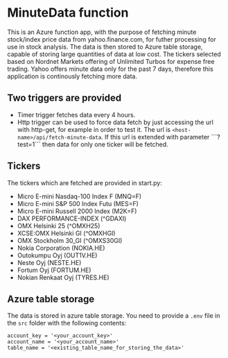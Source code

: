 # MinuteData function

This is an Azure function app, with the purpose of fetching minute stock/index price data from yahoo.finance.com, for futher processing for use in stock analysis.
The data is then stored to Azure table storage, capable of storing large quantities of data at low cost.
The tickers selected based on Nordnet Markets offering of Unlimited Turbos for expense free trading.
Yahoo offers minute data only for the past 7 days, therefore this application is continously fetching more data.

## Two triggers are provided

- Timer trigger fetches data every 4 hours.
- Http trigger can be used to force data fetch by just accessing the url with http-get, for example in order to test it. The url is `<host-name>/api/fetch-minute-data`. If this url is extended with parameter ´´´?test=1´´´ then data for only one ticker will be fetched.

## Tickers

The tickers which are fetched are provided in start.py:

- Micro E-mini Nasdaq-100 Index F (MNQ=F)
- Micro E-mini S&P 500 Index Futu (MES=F)
- Micro E-mini Russell 2000 Index (M2K=F)
- DAX PERFORMANCE-INDEX (^GDAXI)
- OMX Helsinki 25 (^OMXH25)
- XCSE:OMX Helsinki GI (^OMXHGI)
- OMX Stockholm 30_GI (^OMXS30GI)
- Nokia Corporation (NOKIA.HE)
- Outokumpu Oyj (OUT1V.HE)
- Neste Oyj (NESTE.HE)
- Fortum Oyj (FORTUM.HE)
- Nokian Renkaat Oyj (TYRES.HE)

## Azure table storage

The data is stored in azure table storage. You need to provide a `.env` file in the `src` folder with the following contents:

```
account_key = '<your_account_key>'
account_name = '<your_account_name>'
table_name = '<existing_table_name_for_storing_the_data>'
```
